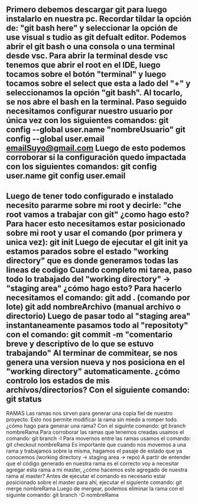 Primero debemos descargar git para luego instalarlo en nuestra pc. 
Recordar tildar la opción de: "git bash here" y seleccionar la opción de use visual s tudio as git defualt editor.
Podemos abrir el git bash o una consola o una terminal desde vsc.
Para abrir la terminal desde vsc tenemos que abrir el root en el IDE, luego tocamos sobre el botón "terminal" y luego tocamos sobre el select que esta a lado del "+" y seleccionamos la opción "git bash". Al tocarlo, se nos abre el bash en la terminal.
Paso seguido necesitamos configurar nuestro usuario por única vez con los siguientes comandos:
git config --global user.name "nombreUsuario"
git config --global user.email emailSuyo@gmail.com
Luego de esto podemos corroborar si la configuración quedo impactada con los siguientes comandos:
git config user.name
git config user.email
-----------------
Luego de tener todo configurado e instalado necesito pararme sobre mi root y decirle: 
"che root vamos a trabajar con git" ¿como hago esto?
Para hacer esto necesitamos estar posicionado sobre mi root y usar el comando (por primera y unica vez): 
git init
Luego de ejecutar el git init ya estamos parados sobre el estado "working directory" que es donde generamos todas las lineas de codigo
Cuando completo mi tarea, paso todo lo trabajado del "working directory" -> "staging area" ¿cómo hago esto? Para hacerlo necesitamos el comando:
git add . (comando por lote)
git add nombreArchivo (manual archivo o directorio)
Luego de pasar todo al "staging area" instantaneamente pasamos todo al "repositoty" con el comando:
git commit -m "comentario breve y descriptivo de lo que se estuvo trabajando"
Al terminar de commitear, se nos genera una version nueva y nos posiciona en el "working directory" automaticamente. 
¿cómo controlo los estados de mis archivos/directorios? Con el siguiente comando:
git status
-------------
RAMAS
Las ramas nos sirven para generar una copia fiel de nuestro proyecto. Esto nos permite modificar la rama sin miedo a romper todo. ¿cómo hago para generar una rama? Con el siguinte comando:
git branch nombreRama
Para corroborar las ramas que tenemos creadas usamos el comando:
git branch -l
Para movernos entre las ramas usamos el comando:
git checkout nombreRama
Es importante que cuando nos movemos a una rama y trabajamos sobre la misma, hagamos el pasaje de estado que ya conocemos (working directory -> staging area -> repo)
A partir de entender que el código generado en nuestra rama es el correcto voy a necesitar agregar esta rama a mi master, ¿cómo hacemos este agregado de nuestra rama al master? Antes de ejecutar el comando es necesario estar posicionado sobre el master para ahí, ejecutar el siguiente comando: 
git merge nombreRama
Luego de mergear, podemos eliminar la rama con el siguinte comando:
git branch -D nombreRama

